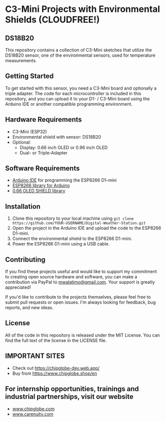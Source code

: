 # C3-Mini Projects with Environmental Shields (CLOUDFREE!)
## DS18B20
This repository contains a collection of C3-Mini sketches that utilize the DS18B20 sensor, one of the environmental sensors, used for temperature measurements.

## Getting Started
To get started with this sensor, you need a C3-Mini board and optionally a triple adapter. The code for each microcontroller is included in this repository, and you can upload it to your D1- / C3-Mini board using the Arduino IDE or another compatible programming environment.

## Hardware Requirements
- C3-Mini (ESP32) 
- Environmental shield with sensor: DS18B20
- Optional:
  - Display: 0.66 inch OLED or 0.96 inch OLED
  - Dual- or Triple-Adapter

## Software Requirements
- [Arduino IDE](https://www.arduino.cc/en/software) for programming the ESP8266 D1-mini
- [ESP8266 library for Arduino](https://github.com/esp8266/Arduino)
- [0.66 OLED SHIELD library](https://github.com/mcauser/Adafruit_SSD1306/tree/esp8266-64x48)

## Installation
1. Clone this repository to your local machine using `git clone https://github.com/YOUR-USERNAME/Digital-Weather-Station.git`
2. Open the project in the Arduino IDE and upload the code to the ESP8266 D1-mini.
3. Connect the environmental shield to the ESP8266 D1-mini.
4. Power the ESP8266 D1-mini using a USB cable.

## Contributing
If you find these projects useful and would like to support my commitment to creating open source hardware and software, you can make a contribution via PayPal to mwalatimo@gmail.com. Your support is greatly appreciated!

If you'd like to contribute to the projects themselves, please feel free to submit pull requests or open issues. I'm always looking for feedback, bug reports, and new ideas.

## License
All of the code in this repository is released under the MIT License. You can find the full text of the license in the LICENSE file.

## IMPORTANT SITES
- Check out https://chipglobe-dev.web.app/
- Buy from https://www.chipglobe.shop/en

## For internship opportunities, trainings and industrial partnerships, visit our website
-  www.chipglobe.com
-  www.carenuity.com
